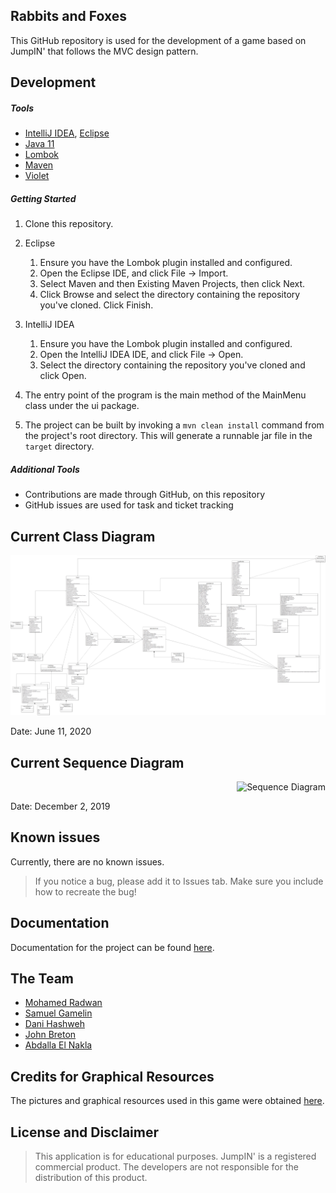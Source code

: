 ## Rabbits and Foxes

This GitHub repository is used for the development of a game based on JumpIN' that follows the MVC design pattern.

## Development

##### Tools

- [IntelliJ IDEA](https://www.jetbrains.com/idea/download),
  [Eclipse](https://www.eclipse.org/downloads/packages/release)
- [Java 11](https://adoptopenjdk.net/releases.html?variant=openjdk11&jvmVariant=hotspot)
- [Lombok](https://projectlombok.org)
- [Maven](https://maven.apache.org/download.cgi)
- [Violet](https://www.horstmann.com/violet/)

##### Getting Started

1. Clone this repository.

2. Eclipse
    1. Ensure you have the Lombok plugin installed and configured.
    2. Open the Eclipse IDE, and click File -> Import.
    3. Select Maven and then Existing Maven Projects, then click Next.
    4. Click Browse and select the directory containing the repository you've cloned. Click Finish.

3. IntelliJ IDEA
    1. Ensure you have the Lombok plugin installed and configured.
    2. Open the IntelliJ IDEA IDE, and click File -> Open.
    3. Select the directory containing the repository you've cloned and click Open.

4. The entry point of the program is the main method of the MainMenu class under the ui package.
5. The project can be built by invoking a `mvn clean install` command from the project's root directory. This will
   generate a runnable jar file in the `target` directory.

##### Additional Tools

- Contributions are made through GitHub, on this repository
- GitHub issues are used for task and ticket tracking

## Current Class Diagram

<p style="text-align:right">
<img src="documentation/uml/classDiagram.png" alt="Class Diagram">
</p>
Date: June 11, 2020

## Current Sequence Diagram

<p style="text-align:right">
<img src="documentation/uml/sequenceDiagram.png" alt="Sequence Diagram">
</p>
Date: December 2, 2019

## Known issues

Currently, there are no known issues.

> If you notice a bug, please add it to Issues tab. Make sure you include how to recreate the bug!

## Documentation

Documentation for the project can be
found [here](documentation/Rabbits%20and%20Foxes%20Documentation%20-%20User%20Manual%20and%20Design%20Decisions.pdf).

## The Team

- [Mohamed Radwan](https://github.com/MohamedRadwan)
- [Samuel Gamelin](https://github.com/samuel-gamelin)
- [Dani Hashweh](https://github.com/danihashweh)
- [John Breton](https://github.com/john-breton)
- [Abdalla El Nakla](https://github.com/Abdoltim)

## Credits for Graphical Resources

The pictures and graphical resources used in this game were
obtained [here](https://www.smartgames.eu/uk/one-player-games/jumpin).

## License and Disclaimer

> This application is for educational purposes. JumpIN' is a registered commercial product. The developers are not responsible for the distribution of this product.
